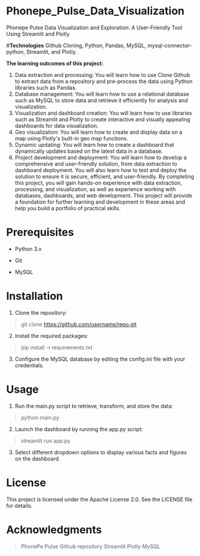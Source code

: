 # Phonepe_Pulse_Data_Visualization

Phonepe Pulse Data Visualization and Exploration:
A User-Friendly Tool Using Streamlit and Plotly


#**Technologies**
Github Cloning, Python, Pandas, MySQL,
mysql-connector-python, Streamlit, and Plotly.


**The learning outcomes of this project:**
1. Data extraction and processing: You will learn how to use Clone Github to
extract data from a repository and pre-process the data using Python libraries
such as Pandas.
2. Database management: You will learn how to use a relational database such
as MySQL to store data and retrieve it efficiently for analysis and visualization.
3. Visualization and dashboard creation: You will learn how to use libraries
such as Streamlit and Plotly to create interactive and visually appealing
dashboards for data visualization.
4. Geo visualization: You will learn how to create and display data on a map
using Plotly's built-in geo map functions.
5. Dynamic updating: You will learn how to create a dashboard that
dynamically updates based on the latest data in a database.
6. Project development and deployment: You will learn how to develop a
comprehensive and user-friendly solution, from data extraction to dashboard
deployment. You will also learn how to test and deploy the solution to ensure it
is secure, efficient, and user-friendly.
By completing this project, you will gain hands-on experience with data extraction,
processing, and visualization, as well as experience working with databases,
dashboards, and web development. This project will provide a foundation for further
learning and development in these areas and help you build a portfolio of practical
skills.


# Prerequisites
* Python 3.x

* Git

* MySQL

# Installation                                                                          

1. Clone the repository:

> git clone https://github.com/username/repo.git

2. Install the required packages:

> pip install -r requirements.txt

3. Configure the MySQL database by editing the config.ini file with your credentials.

# Usage
1. Run the main.py script to retrieve, transform, and store the data:

> python main.py

2. Launch the dashboard by running the app.py script:

> streamlit run app.py

3. Select different dropdown options to display various facts and figures on the dashboard.

# License

This project is licensed under the Apache License 2.0. See the LICENSE file for details.

# Acknowledgments

> PhonePe Pulse Github repository
> Streamlit
> Plotly
> MySQL
